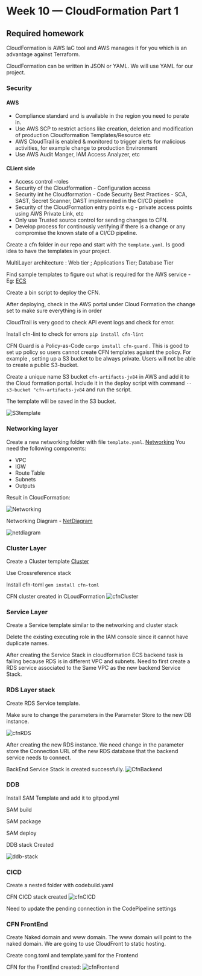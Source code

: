 # Week 10 — CloudFormation Part 1

## Required homework

CloudFormation is AWS IaC tool and AWS manages it for you which is an advantage against Terraform.

CloudFormation can be written in JSON or YAML. We will use YAML for our project.

### Security 
#### AWS
* Compliance standard and is available in the region you need to perate in.
* Use AWS SCP to restrict actions like creation, deletion and modification of production Cloudformation Templates/Resource etc
* AWS CloudTrail is enabled & monitored to trigger alerts for malicious activities, for example change to production Environment
* Use AWS Audit Manger, IAM Access Analyzer, etc
#### CLient side

* Access control  -roles
* Security of the Cloudformation - Configuration access
* Security int he Cloudformation - Code Security Best Practices - SCA, SAST, Secret Scanner, DAST implemented in the CI/CD pipeline
* Security of the CloudFormation entry points e.g - private access points using AWS Private Link, etc
* Only use Trusted source control for sending changes to CFN.
* Develop process for continously verifying if there is a change or any compromise the known state of a CI/CD pipeline.

Create a cfn folder in our repo and start with the `template.yaml`. Is good idea to have the templates in your project.

MultiLayer architecture : Web tier ; Applications Tier; Database Tier

Find sample templates to figure out what is required for the AWS service - Eg: [ECS](https://docs.aws.amazon.com/AWSCloudFormation/latest/UserGuide/quickref-ecs.html#quickref-ecs-example-1.yaml)

Create a bin script to deploy the CFN.

After deploying, check in the AWS portal under Cloud Formation the change set to make sure everything is in order

CloudTrail is very good to check API event logs and check for error.

Install cfn-lint to check for errors `pip install cfn-lint`

CFN Guard is a Policy-as-Code `cargo install cfn-guard` . This is good to set up policy so users cannot create CFN templates agaisnt the policy. For example , setting up a S3  bucket to be always private. Users  will not be able to create a public  S3-bucket.

Create a unique name S3 bucket `cfn-artifacts-jv84` in AWS and add it to the Cloud formation portal. Include it in the deploy script with command `--s3-bucket "cfn-artifacts-jv84` and run the script.

The template will be saved in the S3 bucket.

![S3template](assets/s3template.png)


### Networking layer

Create a new networking folder with file `template.yaml`. [Networking](link)
You need the following components:
* VPC
* IGW
* Route Table
* Subnets
* Outputs

Result in CloudFormation:

![Networking](assets/networking.png)

Networking Diagram - [NetDiagram](https://lucid.app/lucidchart/22207a1a-dae1-4147-8836-8a75f8a9419f/edit?viewport_loc=-342%2C7%2C2933%2C1394%2CWAPZBnZ3av3o&invitationId=inv_d6c467eb-15fa-4278-804e-7cb35cad388e)

![netdiagram](assets/netdiagram.png)

### Cluster Layer

Create a Cluster template [Cluster](https://github.com/chivondo/aws-bootcamp-cruddur-2023/blob/main/aws/cfn/cluster/template.yaml)

Use Crossreference stack

Install cfn-toml `gem install cfn-toml`

CFN cluster created in CLoudFormation
![cfnCluster](assets/cfnCluster.png)

### Service Layer

Create a Service template similar to the networking and cluster stack

Delete the existing executing role in the IAM console since it cannot have duplicate names.

After creating the Service Stack in cloudformation ECS backend task is failing because RDS is in different VPC and subnets. Need to first create a RDS service associated to the Same VPC as the new backend Service Stack.

### RDS Layer stack

Create RDS Service template.

Make sure to change the parameters in the Parameter Store to the new DB instance.

![cfnRDS](assets/cfnRDS.png)

After creating the new RDS instance. We need change in the parameter store the Connection URL of the new RDS database that the backend service needs to connect.

BackEnd Service Stack is created successfully.
![CfnBackend](assets/cfnBackend.png)

### DDB 

Install SAM Template and add it to gitpod.yml

SAM build

SAM package

SAM deploy

DDB stack Created

![ddb-stack](assets/ddb-stack.png)


### CICD

Create a nested folder with codebuild.yaml 

CFN CICD stack created
![cfnCICD](assets/cfnCICD.png)

Need to update the pending connection in the CodePipeline settings

### CFN FrontEnd

Create Naked domain and www domain. The www domain will point to the naked domain. We are going to use CloudFront to static hosting.

Create cong.toml and template.yaml for the Frontend

CFN for the FrontEnd created:
![cfnFrontend](assets/cfnFrontend.png)



